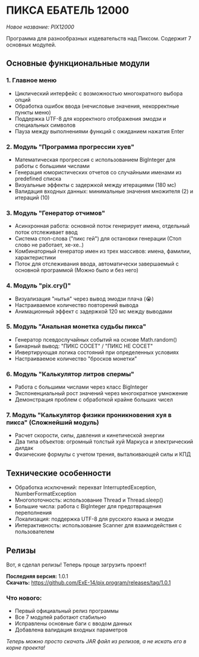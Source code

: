 # ПИКСА ЕБАТЕЛЬ 12000
_Новое название: PIX12000_

Программа для разнообразных издевательств над Пиксом. Содержит 7 основных модулей.

## Основные функциональные модули

### 1. Главное меню
- Циклический интерфейс с возможностью многократного выбора опций
- Обработка ошибок ввода (нечисловые значения, некорректные пункты меню)
- Поддержка UTF-8 для корректного отображения эмодзи и специальных символов
- Пауза между выполнениями функций с ожиданием нажатия Enter

### 2. Модуль "Программа прогрессии хуев"
- Математическая прогрессия с использованием BigInteger для работы с большими числами
- Генерация юмористических отчетов со случайными именами из predefined списка
- Визуальные эффекты с задержкой между итерациями (180 мс)
- Валидация входных данных: минимальные значения множителя (2) и итераций (10)

### 3. Модуль "Генератор отчимов"
- Асинхронная работа: основной поток генерирует имена, отдельный поток отслеживает ввод
- Система стоп-слова ("пикс гей") для остановки генерации (Стоп слово не работает, хе-хе..)
- Комбинаторный генератор имен из трех массивов: имена, фамилии, характеристики
- Поток для отслеживания ввода, автоматически завершаемый с основной программой (Можно было и без него)

### 4. Модуль "pix.cry()"
- Визуализация "нытья" через вывод эмодзи плача (😭)
- Настраиваемое количество повторений вывода
- Анимационный эффект с задержкой 120 мс между выводами

### 5. Модуль "Анальная монетка судьбы пикса"
- Генератор псевдослучайных событий на основе Math.random()
- Бинарный вывод: "ПИКС СОСЕТ" / "ПИКС НЕ СОСЕТ"
- Инвертирующая логика состояний при определенных условиях
- Настраиваемое количество "бросков монетки"

### 6. Модуль "Калькулятор литров спермы"
- Работа с большими числами через класс BigInteger
- Экспоненциальный рост значений через многократное умножение
- Демонстрация проблем с обработкой крайне больших чисел

### 7. Модуль "Калькулятор физики проникновения хуя в пикса" (Сложнейший модуль)
- Расчет скорости, силы, давления и кинетической энергии
- Два типа объектов: огромный толстый хуй Маркуса и электрический дилдак
- Физические формулы с учетом трения, выталкивающей силы и КПД

## Технические особенности
- Обработка исключений: перехват InterruptedException, NumberFormatException
- Многопоточность: использование Thread и Thread.sleep()
- Большие числа: работа с BigInteger для предотвращения переполнения
- Локализация: поддержка UTF-8 для русского языка и эмодзи
- Интерактивность: использование Scanner для взаимодействия с пользователем

## Релизы

Вот, я сделал релизы! Теперь проще загрузить проект!

**Последняя версия:** 1.0.1  
**Скачать:** https://github.com/ExE-14/pix.program/releases/tag/1.0.1

### Что нового:
- Первый официальный релиз программы
- Все 7 модулей работают стабильно
- Исправлены основные баги с вводом данных
- Добавлена валидация входных параметров

_Теперь можно просто скачать JAR файл из релизов, а не искать его в корне проекта!_
